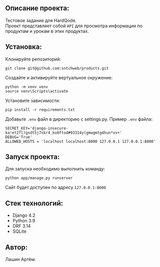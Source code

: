 ## Описание проекта:

Тестовое задание для НаrdQоdе.  
Проект представляет собой `API` для просмотра информации по продуктам и урокам в этих продуктах.

## Установка:

Клонируйте репозиторий:
```
git clone git@github.com:sntchweb/products.git
```

Создайте и активируйте вертуальное окружение:
  ```
  python -m venv venv
  source venv\Scripts\activate
  ```

Установите зависимости:
```
pip install -r requirements.txt
```

Добавьте `.env` файл в директорию с settings.py. Пример `.env` файла:
```
SECRET_KEY='django-insecure-ka!et2fl)gsdt5j7skr4_ko8ftod#93314y(gmwgmtg4hun*xv+'
DEBUG='True'
ALLOWED_HOSTS = 'localhost localhost:8000 127.0.0.1 127.0.0.1:8000'
```
## Запуск проекта:

Для запуска необходимо выполнить команду:
```
python app/manage.py runserver
```

Сайт будет доступен по адресу `127.0.0.1:8000`

## Стек технологий:
- Django 4.2
- Python 3.9
- DRF 3.14
- SQLite

## Автор:
Лашин Артём.